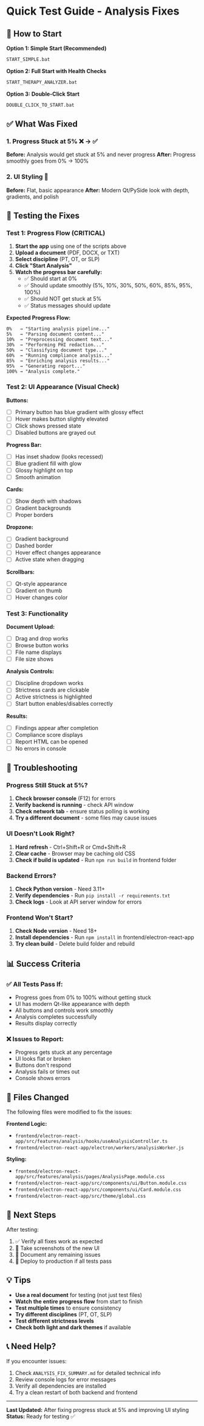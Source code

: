 # Quick Test Guide - Analysis Fixes

## 🚀 How to Start

**Option 1: Simple Start (Recommended)**
```bash
START_SIMPLE.bat
```

**Option 2: Full Start with Health Checks**
```bash
START_THERAPY_ANALYZER.bat
```

**Option 3: Double-Click Start**
```bash
DOUBLE_CLICK_TO_START.bat
```

## ✅ What Was Fixed

### 1. Progress Stuck at 5% ❌ → ✅
**Before:** Analysis would get stuck at 5% and never progress
**After:** Progress smoothly goes from 0% → 100%

### 2. UI Styling 🎨
**Before:** Flat, basic appearance
**After:** Modern Qt/PySide look with depth, gradients, and polish

## 🧪 Testing the Fixes

### Test 1: Progress Flow (CRITICAL)
1. **Start the app** using one of the scripts above
2. **Upload a document** (PDF, DOCX, or TXT)
3. **Select discipline** (PT, OT, or SLP)
4. **Click "Start Analysis"**
5. **Watch the progress bar carefully:**
   - ✅ Should start at 0%
   - ✅ Should update smoothly (5%, 10%, 30%, 50%, 60%, 85%, 95%, 100%)
   - ✅ Should NOT get stuck at 5%
   - ✅ Status messages should update

**Expected Progress Flow:**
```
0%   → "Starting analysis pipeline..."
5%   → "Parsing document content..."
10%  → "Preprocessing document text..."
30%  → "Performing PHI redaction..."
50%  → "Classifying document type..."
60%  → "Running compliance analysis..."
85%  → "Enriching analysis results..."
95%  → "Generating report..."
100% → "Analysis complete."
```

### Test 2: UI Appearance (Visual Check)

**Buttons:**
- [ ] Primary button has blue gradient with glossy effect
- [ ] Hover makes button slightly elevated
- [ ] Click shows pressed state
- [ ] Disabled buttons are grayed out

**Progress Bar:**
- [ ] Has inset shadow (looks recessed)
- [ ] Blue gradient fill with glow
- [ ] Glossy highlight on top
- [ ] Smooth animation

**Cards:**
- [ ] Show depth with shadows
- [ ] Gradient backgrounds
- [ ] Proper borders

**Dropzone:**
- [ ] Gradient background
- [ ] Dashed border
- [ ] Hover effect changes appearance
- [ ] Active state when dragging

**Scrollbars:**
- [ ] Qt-style appearance
- [ ] Gradient on thumb
- [ ] Hover changes color

### Test 3: Functionality

**Document Upload:**
- [ ] Drag and drop works
- [ ] Browse button works
- [ ] File name displays
- [ ] File size shows

**Analysis Controls:**
- [ ] Discipline dropdown works
- [ ] Strictness cards are clickable
- [ ] Active strictness is highlighted
- [ ] Start button enables/disables correctly

**Results:**
- [ ] Findings appear after completion
- [ ] Compliance score displays
- [ ] Report HTML can be opened
- [ ] No errors in console

## 🐛 Troubleshooting

### Progress Still Stuck at 5%?
1. **Check browser console** (F12) for errors
2. **Verify backend is running** - check API window
3. **Check network tab** - ensure status polling is working
4. **Try a different document** - some files may cause issues

### UI Doesn't Look Right?
1. **Hard refresh** - Ctrl+Shift+R or Cmd+Shift+R
2. **Clear cache** - Browser may be caching old CSS
3. **Check if build is updated** - Run `npm run build` in frontend folder

### Backend Errors?
1. **Check Python version** - Need 3.11+
2. **Verify dependencies** - Run `pip install -r requirements.txt`
3. **Check logs** - Look at API server window for errors

### Frontend Won't Start?
1. **Check Node version** - Need 18+
2. **Install dependencies** - Run `npm install` in frontend/electron-react-app
3. **Try clean build** - Delete build folder and rebuild

## 📊 Success Criteria

### ✅ All Tests Pass If:
- Progress goes from 0% to 100% without getting stuck
- UI has modern Qt-like appearance with depth
- All buttons and controls work smoothly
- Analysis completes successfully
- Results display correctly

### ❌ Issues to Report:
- Progress gets stuck at any percentage
- UI looks flat or broken
- Buttons don't respond
- Analysis fails or times out
- Console shows errors

## 📝 Files Changed

The following files were modified to fix the issues:

**Frontend Logic:**
- `frontend/electron-react-app/src/features/analysis/hooks/useAnalysisController.ts`
- `frontend/electron-react-app/electron/workers/analysisWorker.js`

**Styling:**
- `frontend/electron-react-app/src/features/analysis/pages/AnalysisPage.module.css`
- `frontend/electron-react-app/src/components/ui/Button.module.css`
- `frontend/electron-react-app/src/components/ui/Card.module.css`
- `frontend/electron-react-app/src/theme/global.css`

## 🎯 Next Steps

After testing:
1. ✅ Verify all fixes work as expected
2. 📸 Take screenshots of the new UI
3. 📝 Document any remaining issues
4. 🚀 Deploy to production if all tests pass

## 💡 Tips

- **Use a real document** for testing (not just test files)
- **Watch the entire progress flow** from start to finish
- **Test multiple times** to ensure consistency
- **Try different disciplines** (PT, OT, SLP)
- **Test different strictness levels**
- **Check both light and dark themes** if available

## 📞 Need Help?

If you encounter issues:
1. Check `ANALYSIS_FIX_SUMMARY.md` for detailed technical info
2. Review console logs for error messages
3. Verify all dependencies are installed
4. Try a clean restart of both backend and frontend

---

**Last Updated:** After fixing progress stuck at 5% and improving UI styling
**Status:** Ready for testing ✅
